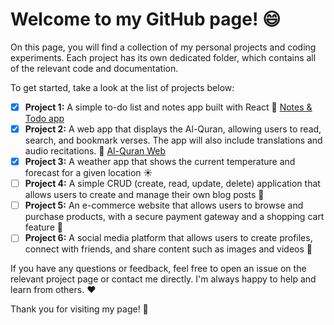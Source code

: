 # Welcome to my GitHub page! :smile:

On this page, you will find a collection of my personal projects and coding experiments. Each project has its own dedicated folder, which contains all of the relevant code and documentation.

To get started, take a look at the list of projects below:

- [x] **Project 1:** A simple to-do list and notes app built with React :pencil:
[Notes & Todo app](https://github.com/lukiznr/notes-app)
- [x] **Project 2:** A web app that displays the Al-Quran, allowing users to read, search, and bookmark verses. The app will also include translations and audio recitations. :book:
[Al-Quran Web](https://github.com/lukiznr/alquran-react)
- [x] **Project 3:** A weather app that shows the current temperature and forecast for a given location :sunny:
- [ ] **Project 4:** A simple CRUD (create, read, update, delete) application that allows users to create and manage their own blog posts 📝
- [ ] **Project 5:** An e-commerce website that allows users to browse and purchase products, with a secure payment gateway and a shopping cart feature 🛒
- [ ] **Project 6:** A social media platform that allows users to create profiles, connect with friends, and share content such as images and videos 📱

If you have any questions or feedback, feel free to open an issue on the relevant project page or contact me directly. I'm always happy to help and learn from others. :heart:

Thank you for visiting my page! :wave:
